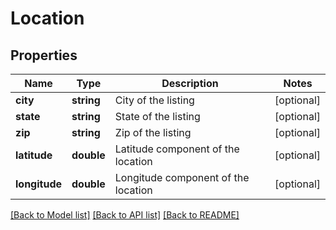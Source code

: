 # Location

## Properties
Name | Type | Description | Notes
------------ | ------------- | ------------- | -------------
**city** | **string** | City of the listing | [optional] 
**state** | **string** | State of the listing | [optional] 
**zip** | **string** | Zip of the listing | [optional] 
**latitude** | **double** | Latitude component of the location | [optional] 
**longitude** | **double** | Longitude component of the location | [optional] 

[[Back to Model list]](../README.md#documentation-for-models) [[Back to API list]](../README.md#documentation-for-api-endpoints) [[Back to README]](../README.md)


